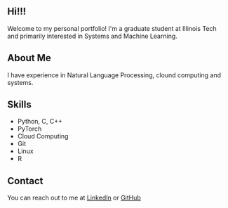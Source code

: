 ## Hi!!!
Welcome to my personal portfolio! I'm a graduate student at Illinois Tech and primarily interested in Systems and Machine Learning.

## About Me
I have experience in Natural Language Processing, clound computing and systems.

## Skills
- Python, C, C++
- PyTorch
- Cloud Computing
- Git
- Linux
- R

## Contact
You can reach out to me at [LinkedIn](https://www.linkedin.com/in/manikanta-patamsetti/) or [GitHub](https://github.com/manikantateja973)
